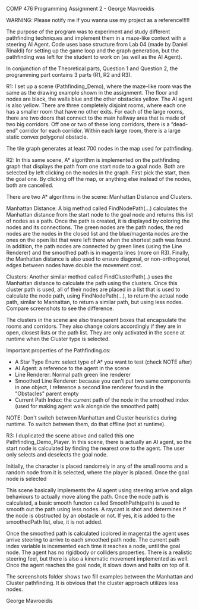 COMP 476 Programming Assignment 2 - George Mavroeidis

WARNING: Please notify me if you wanna use my project as a reference!!!!!

The purpose of the program was to experiment and study different pathfinding techniques and implement them in a maze-like context with a steering AI Agent.
Code uses base structure from Lab 04 (made by Daniel Rinaldi) for setting up the game loop and the graph generation, but the pathfinding was left for the student
to work on (as well as the AI Agent). 

In conjunction of the Theoretical parts, Question 1 and Question 2, the programming part contains 3 parts (R1, R2 and R3).

R1: I set up a scene (Pathfinding_Demo), where the maze-like room was the same as the drawing example shown in the assignment. The floor and nodes are black, the walls blue
and the other obstacles yellow. The AI agent is also yellow. There are three completely disjoint rooms, where each one has a smaller room that have no other
exits. For each of the large rooms, there are two doors that connect to the main hallway area that is made of two big corridors. Off one or two of these
long corridors, there is a “dead-end” corridor for each corridor. Within each large room, there is a large static convex polygonal obstacle.

The tile graph generates at least 700 nodes in the map used for pathfinding.

R2: In this same scene, A* algorithm is implemented on the pathfinding graph that displays the path from one start node to a goal node. Both are selected by left clicking on
the nodes in the graph. First pick the start, then the goal one. By clicking off the map, or anything else instead of the nodes, both are cancelled.

There are two A* algorithms in the scene: Manhattan Distance and Clusters.

Manhattan Distance: A big method called FindNodePath(...) calculates the Manhattan distance from the start node to the goal node and returns this list of nodes as a path.
Once the path is created, it is displayed by coloring the nodes and its connections. The green nodes are the path nodes, the red nodes are the nodes in the closed list
and the blue/magenta nodes are the ones on the open list that were left there when the shortest path was found. In addition, the path nodes are connected by green lines
(using the Line Renderer) and the smoothed path is in magenta lines (more on R3). Finally, the Manhattan distance is also used to ensure diagonal, or non-orthogonal,
edges between nodes have double the movement cost.

Clusters: Another similar method called FindClusterPath(..) uses the Manhattan distance to calculate the path using the clusters. Once this cluster path is used, all
of their nodes are placed in a list that is used to calculate the node path, using FindNodePath(...), to return the actual node path, similar to Manhattan, to return a similar
path, but using less nodes. Compare screenshots to see the difference.

The clusters in the scene are also transparent boxes that encapsulate the rooms and corridors. They also change colors accordingly if they are in open, closest lists or the
path list. They are only activated in the scene at runtime when the Cluster type is selected.

Important properties of the Pathfinding.cs:
- A Star Type Enum: select type of A* you want to test (check NOTE after)
- AI Agent: a reference to the agent in the scene
- Line Renderer: Normal path green line renderer
- Smoothed Line Renderer: because you can't put two same components in one object, I reference a second line renderer found in the "Obstacles" parent empty
- Current Path Index: the current path of the node in the smoothed index (used for making agent walk alongside the smoothed path)

NOTE: Don't switch between Manhattan and Cluster heuristics during runtime. To switch between them, do that offline (not at runtime).

R3: I duplicated the scene above and called this one Pathfinding_Demo_Player. In this scene, there is actually an AI agent, so the start node is
calculated by finding the nearest one to the agent. The user only selects and deselects the goal node.

Initially, the character is placed randomely in any of the small rooms and a random node from it is selected, where the player is placed.
Once the goal node is selected

This scene basically implements the AI agent using steering arrive and align behaviours to actually move along the path. Once the node path
is calculated, a basic smooth functon called SmoothPath(path) is used to smooth out the path using less nodes. A raycast is shot and determines
if the node is obstructed by an obstacle or not. If yes, it is added to the smoothedPath list, else, it is not added.

Once the smoothed path is calculated (colored in magenta) the agent uses arrive steering to arrive to each smoothed path node. The current path index
variable is incemented each time it reaches a node, until the goal node. The agent has no rigidbody or colliders properties. There is a realistic steering feel,
but there is also a kinematic movement implemented as well. Once the agent reaches the goal node, it slows down and halts on top of it.

The screenshots folder shows two fill examples between the Manhattan and Cluster pathfinding. It is obvious that the cluster approach utilizes less nodes.

George Mavroeidis
